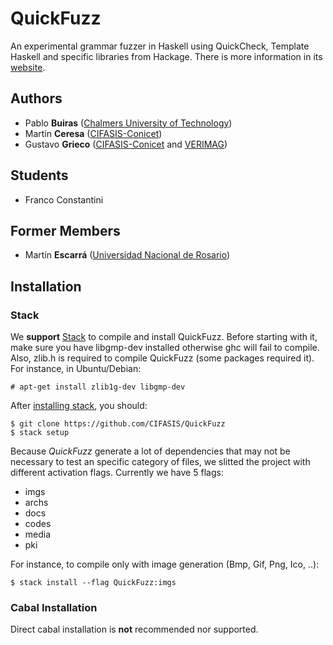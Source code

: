 # QuickFuzz

An experimental grammar fuzzer in Haskell using QuickCheck, Template Haskell and specific libraries from Hackage.
There is more information in its [website](http://QuickFuzz.org/).

## Authors

* Pablo **Buiras** ([Chalmers University of Technology](http://www.chalmers.se/en/Pages/default.aspx))
* Martín **Ceresa** ([CIFASIS-Conicet](http://cifasis-conicet.gov.ar/))
* Gustavo **Grieco** ([CIFASIS-Conicet](http://cifasis-conicet.gov.ar/) and [VERIMAG](http://www-verimag.imag.fr/?lang=en))

## Students

* Franco Constantini

## Former Members

* Martín **Escarrá** ([Universidad Nacional de Rosario](http://www.unr.edu.ar/))

## Installation

### Stack

We **support** [Stack](www.haskellstack.org) to compile and install QuickFuzz. Before starting with it, make sure you have libgmp-dev installed otherwise ghc will fail to compile. Also, zlib.h is required to compile QuickFuzz (some packages required it). For instance, in Ubuntu/Debian:

    # apt-get install zlib1g-dev libgmp-dev

After [installing stack](http://docs.haskellstack.org/en/stable/README/#how-to-install), you should:

    $ git clone https://github.com/CIFASIS/QuickFuzz
    $ stack setup
    
Because *QuickFuzz* generate a lot of dependencies that may not be necessary to test an specific category of files, we slitted the project with different activation flags. Currently we have 5 flags:
    
* imgs
* archs
* docs
* codes
* media
* pki

For instance, to compile only with image generation (Bmp, Gif, Png, Ico, ..): 

    $ stack install --flag QuickFuzz:imgs

### Cabal Installation

Direct cabal installation is **not** recommended nor supported. 
